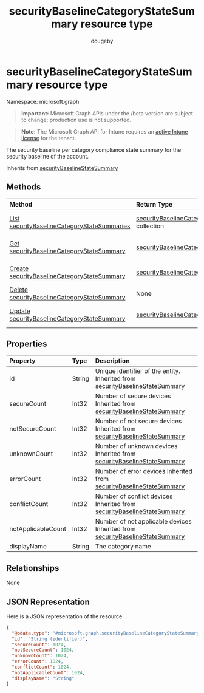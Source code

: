 ﻿---
title: "securityBaselineCategoryStateSummary resource type"
description: "The security baseline per category compliance state summary for the security baseline of the account."
author: "dougeby"
localization_priority: Normal
ms.prod: "intune"
doc_type: resourcePageType
---

# securityBaselineCategoryStateSummary resource type

Namespace: microsoft.graph

> **Important:** Microsoft Graph APIs under the /beta version are subject to change; production use is not supported.

> **Note:** The Microsoft Graph API for Intune requires an [active Intune license](https://go.microsoft.com/fwlink/?linkid=839381) for the tenant.

The security baseline per category compliance state summary for the security baseline of the account.

Inherits from [securityBaselineStateSummary](../resources/intune-deviceintent-securitybaselinestatesummary.md)

## Methods

| Method                                                                                                                   | Return Type                                                                                                                 | Description                                                                                                                                                        |
| :----------------------------------------------------------------------------------------------------------------------- | :-------------------------------------------------------------------------------------------------------------------------- | :----------------------------------------------------------------------------------------------------------------------------------------------------------------- |
| [List securityBaselineCategoryStateSummaries](../api/intune-deviceintent-securitybaselinecategorystatesummary-list.md)   | [securityBaselineCategoryStateSummary](../resources/intune-deviceintent-securitybaselinecategorystatesummary.md) collection | List properties and relationships of the [securityBaselineCategoryStateSummary](../resources/intune-deviceintent-securitybaselinecategorystatesummary.md) objects. |
| [Get securityBaselineCategoryStateSummary](../api/intune-deviceintent-securitybaselinecategorystatesummary-get.md)       | [securityBaselineCategoryStateSummary](../resources/intune-deviceintent-securitybaselinecategorystatesummary.md)            | Read properties and relationships of the [securityBaselineCategoryStateSummary](../resources/intune-deviceintent-securitybaselinecategorystatesummary.md) object.  |
| [Create securityBaselineCategoryStateSummary](../api/intune-deviceintent-securitybaselinecategorystatesummary-create.md) | [securityBaselineCategoryStateSummary](../resources/intune-deviceintent-securitybaselinecategorystatesummary.md)            | Create a new [securityBaselineCategoryStateSummary](../resources/intune-deviceintent-securitybaselinecategorystatesummary.md) object.                              |
| [Delete securityBaselineCategoryStateSummary](../api/intune-deviceintent-securitybaselinecategorystatesummary-delete.md) | None                                                                                                                        | Deletes a [securityBaselineCategoryStateSummary](../resources/intune-deviceintent-securitybaselinecategorystatesummary.md).                                        |
| [Update securityBaselineCategoryStateSummary](../api/intune-deviceintent-securitybaselinecategorystatesummary-update.md) | [securityBaselineCategoryStateSummary](../resources/intune-deviceintent-securitybaselinecategorystatesummary.md)            | Update the properties of a [securityBaselineCategoryStateSummary](../resources/intune-deviceintent-securitybaselinecategorystatesummary.md) object.                |

## Properties

| Property           | Type   | Description                                                                                                                                      |
| :----------------- | :----- | :----------------------------------------------------------------------------------------------------------------------------------------------- |
| id                 | String | Unique identifier of the entity. Inherited from [securityBaselineStateSummary](../resources/intune-deviceintent-securitybaselinestatesummary.md) |
| secureCount        | Int32  | Number of secure devices Inherited from [securityBaselineStateSummary](../resources/intune-deviceintent-securitybaselinestatesummary.md)         |
| notSecureCount     | Int32  | Number of not secure devices Inherited from [securityBaselineStateSummary](../resources/intune-deviceintent-securitybaselinestatesummary.md)     |
| unknownCount       | Int32  | Number of unknown devices Inherited from [securityBaselineStateSummary](../resources/intune-deviceintent-securitybaselinestatesummary.md)        |
| errorCount         | Int32  | Number of error devices Inherited from [securityBaselineStateSummary](../resources/intune-deviceintent-securitybaselinestatesummary.md)          |
| conflictCount      | Int32  | Number of conflict devices Inherited from [securityBaselineStateSummary](../resources/intune-deviceintent-securitybaselinestatesummary.md)       |
| notApplicableCount | Int32  | Number of not applicable devices Inherited from [securityBaselineStateSummary](../resources/intune-deviceintent-securitybaselinestatesummary.md) |
| displayName        | String | The category name                                                                                                                                |

## Relationships

None

## JSON Representation

Here is a JSON representation of the resource.

<!-- {
  "blockType": "resource",
  "keyProperty": "id",
  "@odata.type": "microsoft.graph.securityBaselineCategoryStateSummary"
}
-->

```json
{
  "@odata.type": "#microsoft.graph.securityBaselineCategoryStateSummary",
  "id": "String (identifier)",
  "secureCount": 1024,
  "notSecureCount": 1024,
  "unknownCount": 1024,
  "errorCount": 1024,
  "conflictCount": 1024,
  "notApplicableCount": 1024,
  "displayName": "String"
}
```
